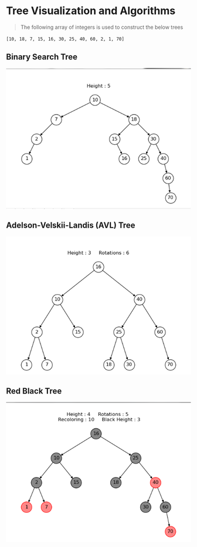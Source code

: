 # Tree Visualization and Algorithms

>The following array of integers is used to construct the below trees

`[10, 18, 7, 15, 16, 30, 25, 40, 60, 2, 1, 70]`
## Binary Search Tree
![Binary Search Tree](/Images/BST.PNG)

## Adelson-Velskii-Landis (AVL) Tree
![Adelson-Velskii-Landis(AVL) Tree ](/Images/AVL.PNG)

## Red Black Tree
![Red Black Tree](/Images/RB.PNG)